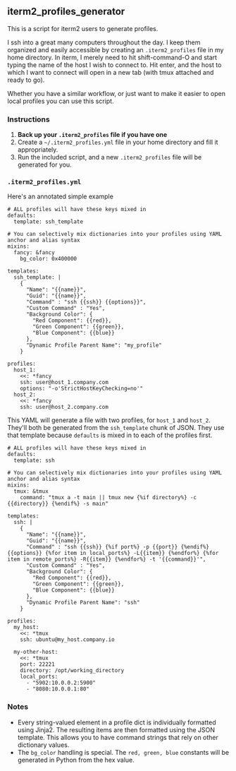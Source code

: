 ## iterm2_profiles_generator

This is a script for iterm2 users to generate profiles.

I ssh into a great many computers throughout the day.  I keep them organized and easily accessible by creating an `.iterm2_profiles` file in my home directory.  In iterm, I merely need to hit shift-command-O and start typing the name of the host I wish to connect to.  Hit enter, and the host to which I want to connect will open in a new tab (with tmux attached and ready to go).

Whether you have a similar workflow, or just want to make it easier to open local profiles you can use this script.

### Instructions

1. **Back up your `.iterm2_profiles` file if you have one**
1. Create a `~/.iterm2_profiles.yml` file in your home directory and fill it appropriately.
1. Run the included script, and a new `.iterm2_profiles` file will be generated for you.

### `.iterm2_profiles.yml`

Here's an annotated simple example

```
# ALL profiles will have these keys mixed in
defaults:
  template: ssh_template

# You can selectively mix dictionaries into your profiles using YAML anchor and alias syntax
mixins:
  fancy: &fancy
    bg_color: 0x400000

templates:
  ssh_template: |
    {
      "Name": "{{name}}",
      "Guid": "{{name}}",
      "Command" : "ssh {{ssh}} {{options}}",
      "Custom Command" : "Yes",
      "Background Color": {
        "Red Component": {{red}},
        "Green Component": {{green}},
        "Blue Component": {{blue}}
      },
      "Dynamic Profile Parent Name": "my_profile"
    }

profiles:
  host_1:
    <<: *fancy
    ssh: user@host_1.company.com
    options: "-o'StrictHostKeyChecking=no'"
  host_2:
    <<: *fancy
    ssh: user@host_2.company.com

```

This YAML will generate a file with two profiles, for `host_1` and `host_2`.  They'll both be generated from the `ssh_template` chunk of JSON.  They use that template because `defaults` is mixed in to each of the profiles first.


```
# ALL profiles will have these keys mixed in
defaults:
  template: ssh

# You can selectively mix dictionaries into your profiles using YAML anchor and alias syntax
mixins:
  tmux: &tmux
    command: "tmux a -t main || tmux new {%if directory%} -c {{directory}} {%endif%} -s main"

templates:
  ssh: |
    {
      "Name": "{{name}}",
      "Guid": "{{name}}",
      "Command" : "ssh {{ssh}} {%if port%} -p {{port}} {%endif%}{{options}} {%for item in local_ports%} -L{{item}} {%endfor%} {%for item in remote_ports%} -R{{item}} {%endfor%} -t '{{command}}'",
      "Custom Command" : "Yes",
      "Background Color": {
        "Red Component": {{red}},
        "Green Component": {{green}},
        "Blue Component": {{blue}}
      },
      "Dynamic Profile Parent Name": "ssh"
    }

profiles:
  my_host:
    <<: *tmux
    ssh: ubuntu@my_host.company.io

  my-other-host:
    <<: *tmux
    port: 22221
    directory: /opt/working_directory
    local_ports:
      - "5902:10.0.0.2:5900"
      - "8080:10.0.0.1:80"

```

### Notes

- Every string-valued element in a profile dict is individually formatted using Jinja2.  The resulting items are then formatted using the JSON template.  This allows you to have command strings that rely on other dictionary values.
- The `bg_color` handling is special.  The `red, green, blue` constants will be generated in Python from the hex value.


